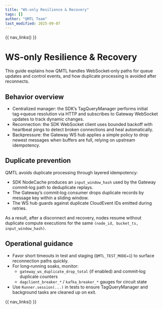 ```yaml
---
title: "WS-only Resilience & Recovery"
tags: []
author: "QMTL Team"
last_modified: 2025-09-07
---
```


{{ nav_links() }}

# WS-only Resilience & Recovery

This guide explains how QMTL handles WebSocket‑only paths for queue updates
and control events, and how duplicate processing is avoided after reconnects.

## Behavior overview

- Centralized manager: the SDK’s TagQueryManager performs initial tag→queue
  resolution via HTTP and subscribes to Gateway WebSocket updates to track
  dynamic changes.
- Reconnection: the SDK WebSocket client uses bounded backoff with heartbeat
  pings to detect broken connections and heal automatically.
- Backpressure: the Gateway WS hub applies a simple policy to drop newest
  messages when buffers are full, relying on upstream idempotency.

## Duplicate prevention

QMTL avoids duplicate processing through layered idempotency:

- SDK NodeCache produces an `input_window_hash` used by the Gateway commit‑log
  path to deduplicate replays.
- The Gateway’s commit‑log consumer drops duplicate records by message key
  within a sliding window.
- The WS hub guards against duplicate CloudEvent IDs emitted during retries.

As a result, after a disconnect and recovery, nodes resume without duplicate
compute executions for the same `(node_id, bucket_ts, input_window_hash)`.

## Operational guidance

- Favor short timeouts in test and staging (`QMTL_TEST_MODE=1`) to surface
  reconnection paths quickly.
- For long‑running soaks, monitor:
  - `gateway_ws_duplicate_drop_total` (if enabled) and commit‑log duplicate
    counters
  - `dagclient_breaker_*` / `kafka_breaker_*` gauges for circuit state
- Use `Runner.session(...)` in tests to ensure TagQueryManager and background
  tasks are cleaned up on exit.

{{ nav_links() }}

